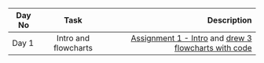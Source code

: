| Day No |               Task             |                         Description                          |
| ------ | :----------------------------: | -----------------------------------------------------------: |
| Day 1  | Intro and flowcharts           | [Assignment 1 - Intro](https://classroom.codingninjas.com/app/classroom/me/920/content/13430/offering/120985) and [drew 3 flowcharts with code](https://classroom.codingninjas.com/app/classroom/me/920/content/13431/offering/115537/problem/1269)|
